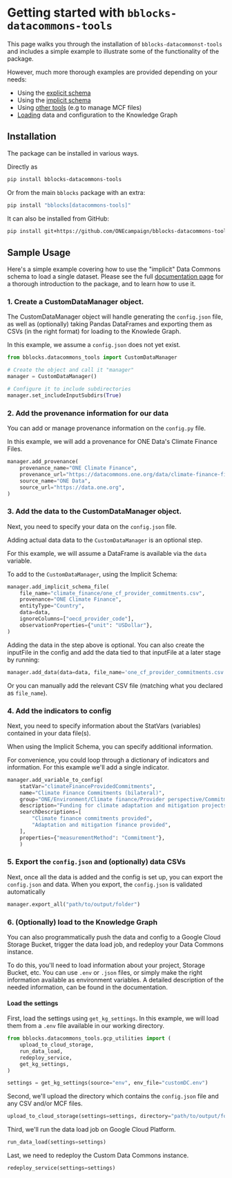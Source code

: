 # Getting started with `bblocks-datacommons-tools`

This page walks you through the installation of `bblocks-datacommonst-tools` and includes a simple example to illustrate some of the functionality of the package.

However, much more thorough examples are provided depending on your needs:
- Using the [explicit schema]("./explicit-schema.md")
- Using the [implicit schema]("./implicit-schema.md")
- Using [other tools]("./other-tools.md") (e.g to manage MCF files)
- [Loading]("./loading-data.md") data and configuration to the Knowledge Graph

## Installation

The package can be installed in various ways. 

Directly as
```bash
pip install bblocks-datacommons-tools
```

Or from the main `bblocks` package with an extra:

```bash
pip install "bblocks[datacommons-tools]"
```

It can also be installed from GitHub:
```bash
pip install git+https://github.com/ONEcampaign/bblocks-datacommons-tools
```

## Sample Usage

Here's a simple example covering how to use the "implicit" Data Commons
schema to load a single dataset. Please see the full [documentation page](https://docs.one.org/tools/bblocks/datacommons-tools/) for a thorough 
introduction to the package, and to learn how to use it.


### 1. Create a CustomDataManager object. 

The CustomDataManager object will handle generating the `config.json` file, as well as (optionally) taking Pandas DataFrames and exporting them as CSVs (in the right format) for loading to the Knowlede Graph.

In this example, we assume a `config.json` does not yet exist.

```python title="Instantiate the CustomDataManager class"
from bblocks.datacommons_tools import CustomDataManager

# Create the object and call it "manager"
manager = CustomDataManager()

# Configure it to include subdirectories
manager.set_includeInputSubdirs(True)

```

### 2. Add the provenance information for our data
You can add or manage provenance information on the `config.py` file.

In this example, we will add a provenance for ONE Data's Climate Finance Files.

```python title="Add provenance and source"
manager.add_provenance(
    provenance_name="ONE Climate Finance",
    provenance_url="https://datacommons.one.org/data/climate-finance-files",
    source_name="ONE Data",
    source_url="https://data.one.org",
)
```

### 3. Add the data to the CustomDataManager object.
Next, you need to specify your data on the `config.json` file. 

Adding actual data data to the `CustomDataManager` is an optional step. 

For this example, we will assume a DataFrame is available via the
`data` variable.

To add to the `CustomDataManager`, using the Implicit Schema:

```python title="Register data"
manager.add_implicit_schema_file(
    file_name="climate_finance/one_cf_provider_commitments.csv",
    provenance="ONE Climate Finance",
    entityType="Country",
    data=data,
    ignoreColumns=["oecd_provider_code"],
    observationProperties={"unit": "USDollar"},
)
```

Adding the data in the step above is optional. You can also create the inputFile in the config and add the data tied to that inputFile at a later stage by running:

```python
manager.add_data(data=data, file_name='one_cf_provider_commitments.csv')
```

Or you can manually add the relevant CSV file (matching what you declared as `file_name`).

### 4. Add the indicators to config
Next, you need to specify information about the StatVars (variables) contained
in your data file(s).

When using the Implicit Schema, you can specify additional information.

For convenience, you could loop through a dictionary of indicators and information. For this example we'll add a single indicator.

```python title="Register an indicator"
manager.add_variable_to_config(
    statVar="climateFinanceProvidedCommitments",
    name="Climate Finance Commitments (bilateral)",
    group="ONE/Environment/Climate finance/Provider perspective/Commitments",
    description="Funding for climate adaptation and mitigation projects",
    searchDescriptions=[
        "Climate finance commitments provided",
        "Adaptation and mitigation finance provided",
    ],
    properties={"measurementMethod": "Commitment"},
    )
 ```

### 5. Export the `config.json` and (optionally) data CSVs

Next, once all the data is added and the config is set up, you can export the `config.json` and data. When you export, the `config.json` is validated automatically

```python title="Export config and data"
manager.export_all("path/to/output/folder")
```

### 6. (Optionally) load to the Knowledge Graph
You can also programmatically push the data and config to a Google Cloud
Storage Bucket, trigger the data load job, and redeploy your Data Commons
instance.

To do this, you'll need to load information about your
project, Storage Bucket, etc. You can use `.env` or `.json` files,
or simply make the right information available as environment variables.
A detailed description of the needed information, can be found in the documentation.

#### Load the settings
First, load the settings using `get_kg_settings`. In this example, we will load them from a `.env` file available in our working directory.

```python  title="Load settings"
from bblocks.datacommons_tools.gcp_utilities import (
    upload_to_cloud_storage,
    run_data_load,
    redeploy_service,
    get_kg_settings,
)

settings = get_kg_settings(source="env", env_file="customDC.env")
```
Second, we'll upload the directory which contains the `config.json` file and
any CSV and/or MCF files.

```python title="Upload to GCS"
upload_to_cloud_storage(settings=settings, directory="path/to/output/folder")
```

Third, we'll run the data load job on Google Cloud Platform.
```python
run_data_load(settings=settings)
```

Last, we need to redeploy the Custom Data Commons instance.

```python
redeploy_service(settings=settings)
```